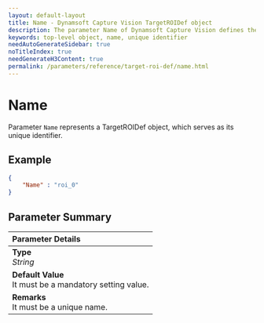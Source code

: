 ```yaml
---
layout: default-layout
title: Name - Dynamsoft Capture Vision TargetROIDef object
description: The parameter Name of Dynamsoft Capture Vision defines the unique identifier of top-level objects.
keywords: top-level object, name, unique identifier
needAutoGenerateSidebar: true
noTitleIndex: true
needGenerateH3Content: true
permalink: /parameters/reference/target-roi-def/name.html
---
```


# Name

Parameter `Name` represents a TargetROIDef object, which serves as its unique identifier.

## Example

```json
{
    "Name" : "roi_0"
}
```

## Parameter Summary

| Parameter Details |
| :----------------------------------- |
| **Type**<br>*String* |
| **Default Value**<br>It must be a mandatory setting value. |
| **Remarks**<br>It must be a unique name. |
